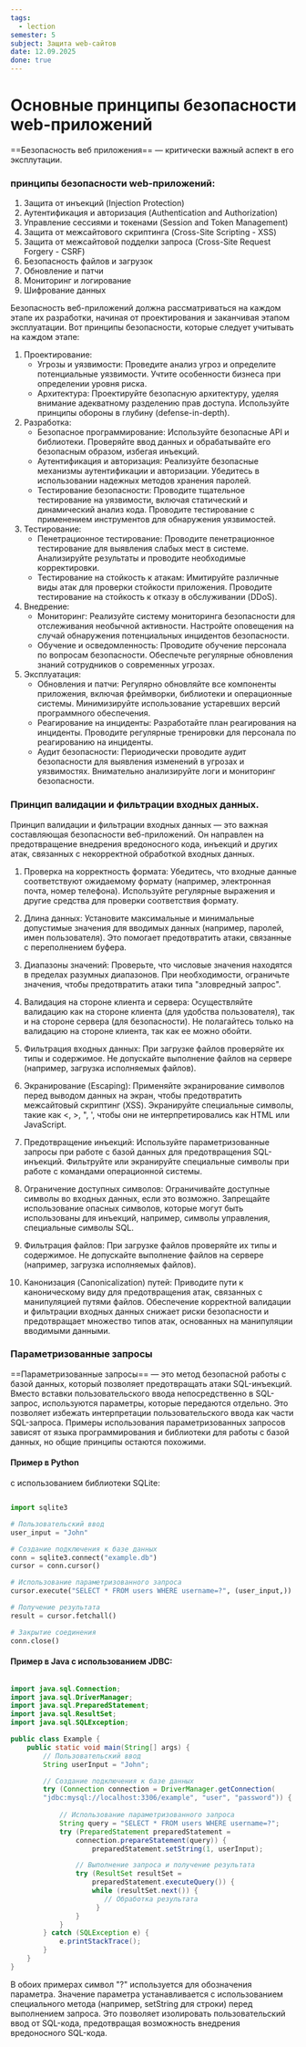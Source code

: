 ```yaml
---
tags:
  - lection
semester: 5
subject: Защита web-сайтов
date: 12.09.2025
done: true
---
```

# Основные принципы безопасности web-приложений


==Безопасность веб приложения== — критически важный аспект в его эксплутации.
### принципы безопасности web-приложений:

1.  Защита от инъекций (Injection Protection)
2. Аутентификация и авторизация (Authentication and Authorization)
3. Управление сессиями и токенами (Session and Token Management)
4. Защита от межсайтового скриптинга (Cross-Site Scripting - XSS)
5. Защита от межсайтовой подделки запроса (Cross-Site Request Forgery - CSRF)
6. Безопасность файлов и загрузок
7. Обновление и патчи
8. Мониторинг и логирование
9. Шифрование данных

Безопасность веб-приложений должна рассматриваться на каждом этапе их разработки, начиная от проектирования и заканчивая этапом эксплуатации. Вот принципы безопасности, которые следует учитывать на каждом этапе:

1. Проектирование:
	- Угрозы и уязвимости:
		Проведите анализ угроз и определите потенциальные уязвимости. 	Учтите особенности бизнеса при определении уровня риска.
	- Архитектура:
		Проектируйте безопасную архитектуру, уделяя внимание адекватному разделению прав доступа. Используйте принципы обороны в глубину (defense-in-depth).
2. Разработка:
	- Безопасное программирование:
		Используйте безопасные API и библиотеки. Проверяйте ввод данных и обрабатывайте его безопасным образом, избегая инъекций.
	- Аутентификация и авторизация:
		Реализуйте безопасные механизмы аутентификации и авторизации. Убедитесь в использовании надежных методов хранения паролей.
	- Тестирование безопасности:
		Проводите тщательное тестирование на уязвимости, включая статический и динамический анализ кода. Проводите тестирование с применением инструментов для обнаружения уязвимостей.
3. Тестирование:
	- Пенетрационное тестирование:
		Проводите пенетрационное тестирование для выявления слабых мест в системе. 	Анализируйте результаты и проводите необходимые корректировки.
	- Тестирование на стойкость к атакам:
		Имитируйте различные виды атак для проверки стойкости приложения. Проводите тестирование на стойкость к отказу в обслуживании (DDoS).
4. Внедрение:
	- Мониторинг:
		Реализуйте систему мониторинга безопасности для отслеживания необычной активности. Настройте оповещения на случай обнаружения потенциальных инцидентов безопасности.
	- Обучение и осведомленность:
		Проводите обучение персонала по вопросам безопасности. 	Обеспечьте регулярные обновления знаний сотрудников о современных угрозах.
5. Эксплуатация:
	- Обновления и патчи:
		Регулярно обновляйте все компоненты приложения, включая фреймворки, библиотеки и операционные системы. Минимизируйте использование устаревших версий программного обеспечения.
	- Реагирование на инциденты:
		Разработайте план реагирования на инциденты. Проводите регулярные тренировки для персонала по реагированию на инциденты.
	- Аудит безопасности:
		Периодически проводите аудит безопасности для выявления изменений в угрозах и уязвимостях. Внимательно анализируйте логи и мониторинг безопасности.

### Принцип валидации и фильтрации входных данных.

Принцип валидации и фильтрации входных данных — это важная составляющая безопасности веб-приложений. Он направлен на предотвращение внедрения вредоносного кода, инъекций и других атак, связанных с некорректной обработкой входных данных.

1.  Проверка на корректность формата:
	Убедитесь, что входные данные соответствуют ожидаемому формату (например, электронная почта, номер телефона). Используйте регулярные выражения и другие средства для проверки соответствия формату.
	
2.  Длина данных:
	Установите максимальные и минимальные допустимые значения для вводимых данных (например, паролей, имен пользователя). Это помогает предотвратить атаки, связанные с переполнением буфера.
	
3.  Диапазоны значений:
	Проверьте, что числовые значения находятся в пределах разумных диапазонов. При необходимости, ограничьте значения, чтобы предотвратить атаки типа "зловредный запрос".
	
4.  Валидация на стороне клиента и сервера:
	Осуществляйте валидацию как на стороне клиента (для удобства пользователя), так и на стороне сервера (для безопасности). Не полагайтесь только на валидацию на стороне клиента, так как ее можно обойти.
	
5. Фильтрация входных данных:
	При загрузке файлов проверяйте их типы и содержимое. Не допускайте выполнение файлов на сервере (например, загрузка исполняемых файлов).
	
6.  Экранирование (Escaping):
	Применяйте экранирование символов перед выводом данных на экран, чтобы предотвратить межсайтовый скриптинг (XSS). Экранируйте специальные символы, такие как <, >, ", ', чтобы они не интерпретировались как HTML или JavaScript.
	
7.  Предотвращение инъекций:
	Используйте параметризованные запросы при работе с базой данных для предотвращения SQL-инъекций. Фильтруйте или экранируйте специальные символы при работе с командами операционной системы.
	
8.  Ограничение доступных символов:
	Ограничивайте доступные символы во входных данных, если это возможно. 	Запрещайте использование опасных символов, которые могут быть использованы для инъекций, например, символы управления, специальные символы SQL.
	
9.  Фильтрация файлов:
	При загрузке файлов проверяйте их типы и содержимое. Не допускайте выполнение файлов на сервере (например, загрузка исполняемых файлов).
	
10.  Канонизация (Canonicalization) путей:
	Приводите пути к каноническому виду для предотвращения атак, связанных с манипуляцией путями файлов. Обеспечение корректной валидации и фильтрации входных данных снижает риски безопасности и предотвращает множество типов атак, основанных на манипуляции вводимыми данными.

### Параметризованные запросы

==Параметризованные запросы== — это метод безопасной работы с базой данных, который позволяет предотвращать атаки SQL-инъекций. Вместо вставки пользовательского ввода непосредственно в SQL-запрос, используются параметры, которые передаются отдельно. Это позволяет избежать интерпретации пользовательского ввода как части SQL-запроса. Примеры использования параметризованных запросов зависят от языка программирования и библиотеки для работы с базой данных, но общие принципы остаются похожими.

#### Пример в Python
с использованием библиотеки SQLite:
``` python

import sqlite3

# Пользовательский ввод
user_input = "John"

# Создание подключения к базе данных
conn = sqlite3.connect("example.db")
cursor = conn.cursor()

# Использование параметризованного запроса
cursor.execute("SELECT * FROM users WHERE username=?", (user_input,))

# Получение результата
result = cursor.fetchall()

# Закрытие соединения
conn.close()
```

#### Пример в Java с использованием JDBC:
``` Java

import java.sql.Connection;
import java.sql.DriverManager;
import java.sql.PreparedStatement;
import java.sql.ResultSet;
import java.sql.SQLException;

public class Example {
    public static void main(String[] args) {
        // Пользовательский ввод
        String userInput = "John";

        // Создание подключения к базе данных
        try (Connection connection = DriverManager.getConnection(
        "jdbc:mysql://localhost:3306/example", "user", "password")) {
            
            // Использование параметризованного запроса
            String query = "SELECT * FROM users WHERE username=?";
            try (PreparedStatement preparedStatement =
                connection.prepareStatement(query)) {
	                preparedStatement.setString(1, userInput);

                // Выполнение запроса и получение результата
                try (ResultSet resultSet = 
	                preparedStatement.executeQuery()) {
	                while (resultSet.next()) {
	                   // Обработка результата
	                 }
                }
            }
        } catch (SQLException e) {
            e.printStackTrace();
        }
    }
}

```

В обоих примерах символ "?" используется для обозначения параметра. Значение параметра устанавливается с использованием специального метода (например, setString для строки) перед выполнением запроса. Это позволяет изолировать пользовательский ввод от SQL-кода, предотвращая возможность внедрения вредоносного SQL-кода.